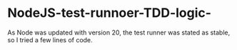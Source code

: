 # NodeJS-test-runnoer-TDD-logic-
As Node was updated with version 20, the test runner was stated as stable, so I tried a few lines of code. 
